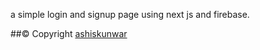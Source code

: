 a simple login and signup page using next js and firebase.

##© Copyright [ashiskunwar](https://ashiskunwar.com.np)

